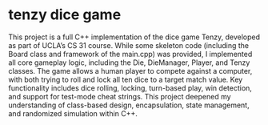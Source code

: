 # tenzy dice game
This project is a full C++ implementation of the dice game Tenzy, developed as part of UCLA’s CS 31 course. While some skeleton code (including the Board class and framework of the main.cpp) was provided, I implemented all core gameplay logic, including the Die, DieManager, Player, and Tenzy classes. The game allows a human player to compete against a computer, with both trying to roll and lock all ten dice to a target match value. Key functionality includes dice rolling, locking, turn-based play, win detection, and support for test-mode cheat strings. This project deepened my understanding of class-based design, encapsulation, state management, and randomized simulation within C++.
